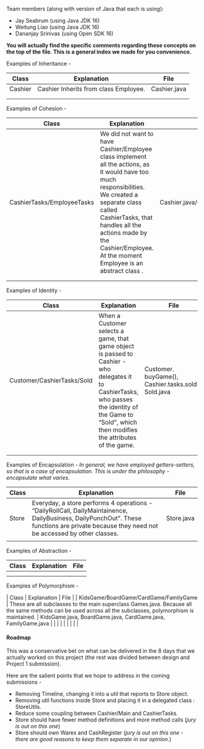 
Team members (along with version of Java that each is using):

- Jay Seabrum (using Java JDK 16)
- Weitung Liao (using Java JDK 16)
- Dananjay Srinivas (using Open SDK 16)

**You will actually find the specific comments regarding these concepts on the top of the file. This is a general index 
we made for you convenience.**


Examples of Inheritance - 



| Class   | Explanation                           | File         |
| ------- | ------------------------------------- | ------------ |
| Cashier | Cashier Inherits from class Employee. | Cashier.java |
|         |                                       |              |
|         |                                       |              |

Examples of Cohesion - 

| Class                      | Explanation                                                  | File                           |
| -------------------------- | ------------------------------------------------------------ | ------------------------------ |
| CashierTasks/EmployeeTasks | We did not want to have Cashier/Employee class implement all the actions, as it would have too much responsibilities. We created a separate class called CashierTasks, that handles all the actions made by the Cashier/Employee. At the moment Employee is an abstract class . | Cashier.java/CashierTasks.java |
|                            |                                                              |                                |
|                            |                                                              |                                |



Examples of Identity - 



| Class                      | Explanation                                                  | File                                                  |
| -------------------------- | ------------------------------------------------------------ | ----------------------------------------------------- |
| Customer/CashierTasks/Sold | When a Customer selects a game, that game object is passed to Cashier - who delegates it to CashierTasks, who passes the identity of the Game to “Sold”, which then modifies the attributes of the game. | Customer. buyGame(),  Cashier.tasks.sold(), Sold.java |
|                            |                                                              |                                                       |
|                            |                                                              |                                                       |

Examples of Encapsulation - *In general, we have employed getters-setters, so that is a case of encapsulation. This is under the philosophy - encapsulate what varies.*



| Class | Explanation                                                  | File       |
| ----- | ------------------------------------------------------------ | ---------- |
| Store | Everyday, a store performs 4 operations - “DailyRollCall, DailyMaintainence, DailyBusiness, DailyPunchOut”. These functions are private because they need not be accessed by other classes. | Store.java |
|       |                                                              |            |

Examples of Abstraction - 



| Class | Explanation | File |
| ----- | ----------- | ---- |
|       |             |      |
|       |             |      |



Examples of Polymorphism - 



| Class | Explanation | File |
| KidsGame/BoardGame/CardGame/FamilyGame | These are all subclasses to the main superclass Games.java.  Because all the same methods can be used across all the subclasses, polymorphism is maintained. | KidsGame.java, BoardGame.java, CardGame.java, FamilyGame.java |
|       |             |      |
|       |             |      |



#### Roadmap

This was a conservative bet on what can be delivered in the 8 days that we actually worked on this project (the rest was divided between design and Project 1 submission). 



Here are the salient points that we hope to address in the coming submissions - 

- Removing Timeline, changing it into a util that reports to Store object. 
- Removing util functions inside Store and placing it in a delegated class : StoreUtils.
- Reduce some coupling between Cashier/Main and CashierTasks.
- Store should have fewer method definitions and more method calls (*jury is out on this one*)
- Store should own Wares and CashRegister (*jury is out on this one* - *there are good reasons to keep them separate in our opinion.*)















